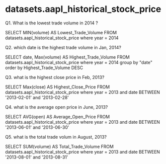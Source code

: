 # datasets.aapl_historical_stock_price


Q1. What is the lowest trade volume in 2014 ?

SELECT MIN(volume) AS Lowest_Trade_Volume 
FROM datasets.aapl_historical_stock_price
where year = 2014

Q2. which date is the highest trade volume in Jan, 2014? 

SELECT date,
Max(volume) AS Highest_Trade_Volume 
FROM datasets.aapl_historical_stock_price
where year = 2014
group by "date"
order by Highest_Trade_Volume DESC

Q3. what is the highest close price in Feb, 2013?

SELECT Max(close) AS Highest_Close_Price
FROM datasets.aapl_historical_stock_price
where year = 2013 and date  BETWEEN '2013-02-01' and '2013-02-28'

Q4. what is the average open price in June, 2013?

SELECT 
AVG(open) AS Average_Open_Price
FROM datasets.aapl_historical_stock_price
where year = 2013 and date  BETWEEN '2013-06-01' and '2013-06-30'

Q5. what is the total trade volum in August, 2013?

SELECT 
SUM(volume) AS Total_Trade_Volume
FROM datasets.aapl_historical_stock_price
where year = 2013 and date  BETWEEN '2013-08-01' and '2013-08-31'
